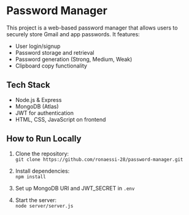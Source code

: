 # Password Manager 
 
This project is a web-based password manager that allows users to securely store Gmail and app passwords. It features: 
   
- User login/signup    
- Password storage and retrieval  
- Password generation (Strong, Medium, Weak)      
- Clipboard copy functionality       
  
## Tech Stack  
- Node.js & Express    
- MongoDB (Atlas)
- JWT for authentication
- HTML, CSS, JavaScript on frontend
 
## How to Run Locally
1. Clone the repository:  
   `git clone https://github.com/ronaessi-28/password-manager.git`

2. Install dependencies:  
   `npm install`

3. Set up MongoDB URI and JWT_SECRET in `.env`

4. Start the server:  
   `node server/server.js`
